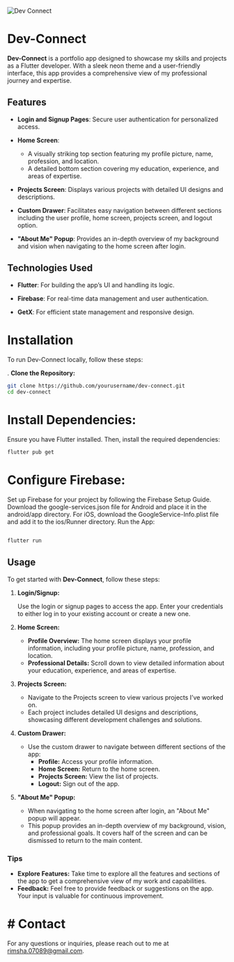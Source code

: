 ![Dev Connect]([https://github.com/yourusername/your-repo/raw/main/path/to/image.png](https://github.com/Rimsha8954/Flutter_Workspace/blob/master/Untitled%20design.png))

# Dev-Connect
**Dev-Connect** is a portfolio app designed to showcase my skills and projects as a Flutter developer. With a sleek neon theme and a user-friendly interface, this app provides a comprehensive view of my professional journey and expertise.

## Features

- **Login and Signup Pages**: Secure user authentication for personalized access.

- **Home Screen**: 
  - A visually striking top section featuring my profile picture, name, profession, and location.
  - A detailed bottom section covering my education, experience, and areas of expertise.

- **Projects Screen**: Displays various projects with detailed UI designs and descriptions.

- **Custom Drawer**: Facilitates easy navigation between different sections including the user profile, home screen, projects screen, and logout option.

- **"About Me" Popup**: Provides an in-depth overview of my background and vision when navigating to the home screen after login.

## Technologies Used

- **Flutter**: For building the app’s UI and handling its logic.

- **Firebase**: For real-time data management and user authentication.

- **GetX**: For efficient state management and responsive design.

# Installation
To run Dev-Connect locally, follow these steps:

. **Clone the Repository:**

   ```bash
   git clone https://github.com/yourusername/dev-connect.git
   cd dev-connect
```
# Install Dependencies:

Ensure you have Flutter installed. Then, install the required dependencies:

```bash
flutter pub get
```
# Configure Firebase:

Set up Firebase for your project by following the Firebase Setup Guide.
Download the google-services.json file for Android and place it in the android/app directory.
For iOS, download the GoogleService-Info.plist file and add it to the ios/Runner directory.
Run the App:

```bash

flutter run
```
## Usage

To get started with **Dev-Connect**, follow these steps:

1. **Login/Signup:**

   Use the login or signup pages to access the app. Enter your credentials to either log in to your existing account or create a new one.

2. **Home Screen:**

   - **Profile Overview:** The home screen displays your profile information, including your profile picture, name, profession, and location.
   - **Professional Details:** Scroll down to view detailed information about your education, experience, and areas of expertise.

3. **Projects Screen:**

   - Navigate to the Projects screen to view various projects I’ve worked on.
   - Each project includes detailed UI designs and descriptions, showcasing different development challenges and solutions.

4. **Custom Drawer:**

   - Use the custom drawer to navigate between different sections of the app:
     - **Profile:** Access your profile information.
     - **Home Screen:** Return to the home screen.
     - **Projects Screen:** View the list of projects.
     - **Logout:** Sign out of the app.

5. **"About Me" Popup:**

   - When navigating to the home screen after login, an "About Me" popup will appear.
   - This popup provides an in-depth overview of my background, vision, and professional goals. It covers half of the screen and can be dismissed to return to the main content.

### Tips

- **Explore Features:** Take time to explore all the features and sections of the app to get a comprehensive view of my work and capabilities.
- **Feedback:** Feel free to provide feedback or suggestions on the app. Your input is valuable for continuous improvement.




# # Contact
For any questions or inquiries, please reach out to me at rimsha.07089@gmail.com.

